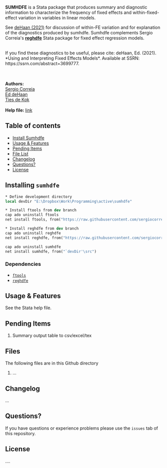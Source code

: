 
<p align="left">
  <strong>SUMHDFE</strong> is a Stata package that produces summary and diagnostic information to characterize the frequency of fixed effects and within-fixed-effect variation in variables in linear models.  
 
See <a href="https://papers.ssrn.com/sol3/papers.cfm?abstract_id=3699777">deHaan (2021)</a> for discussion of within-FE variation and for explanation of the diagnostics produced by sumhdfe. Sumhdfe complements Sergio Correia's <a href="https://github.com/sergiocorreia/reghdfe"><strong>reghdfe</strong></a> Stata package for fixed effect regression models.

<br>   
If you find these diagnostics to be useful, please cite: deHaan, Ed. (2021). *Using and Interpreting Fixed Effects Models*. Available at SSRN: https://ssrn.com/abstract=3699777.
   
 <br> <br>
  <span><strong>Authors:</strong> <br>
  <a href="http://scorreia.com/">Sergio Correia</a><br>
  <a href="https://foster.uw.edu/faculty-research/directory/ed-dehaan/">Ed deHaan</a><br>
  <a href="http://www.TiesdeKok.com">Ties de Kok</a><br>
  </span><br>
  <span><strong>Help file: </strong><a href="#">link</a></span>
</p>

## Table of contents

  * [Install Sumhdfe](#install) 
  * [Usage & Features](#using)
  * [Pending Items](#pending)
  * [File List](#files)
  * [Changelog](#changelog)
  * [Questions?](#questions)
  * [License](#license)


## Installing `sumhdfe`

```stata
* Define development directory
local devDir "E:\Dropbox\Work\Programming\active\sumhdfe"

* Install ftools from dev branch
cap ado uninstall ftools
net install ftools, from("https://raw.githubusercontent.com/sergiocorreia/ftools/groupreg/src/")

* Install reghdfe from dev branch
cap ado uninstall reghdfe
net install reghdfe, from("https://raw.githubusercontent.com/sergiocorreia/reghdfe/reghdfe6/src/")

cap ado uninstall sumhdfe
net install sumhdfe, from("`devDir'\src")
```



### **Dependencies**

- [`ftools`](http://scorreia.com/software/ftools/)
- [`reghdfe`](http://scorreia.com/software/reghdfe/)




<h2 id="using">Usage & Features</h2>

<!--- You can use `sumhdfe` in the following way: --->

See the Stata help file.


<h2 id="pending">Pending Items</h2>

1)  Summary output table to csv/excel/tex


<h2 id="files">Files</h2>

The following files are in this Github directory

1) ...


<h2 id="changelog">Changelog</h2>

...
    
<h2 id="questions">Questions?</h2>

If you have questions or experience problems please use the `issues` tab of this repository.   

<h2 id="license">License</h2>  
....

